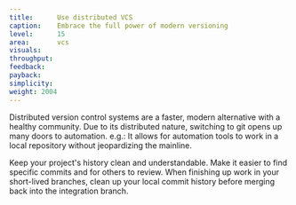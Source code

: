 ```yaml
---
title:      Use distributed VCS
caption:    Embrace the full power of modern versioning
level:      15
area:       vcs
visuals:    
throughput:       
feedback:
payback:
simplicity:     
weight: 2004
---
```


Distributed version control systems are a faster, modern alternative with a healthy community. Due to its distributed nature, switching to git opens up many doors to automation.
e.g.: It allows for automation tools to work in a local repository without jeopardizing the mainline.

Keep your project's history clean and understandable. Make it easier to find specific commits and for others to review.  When finishing up work in your short-lived branches, clean up your local commit history before merging back into the integration branch.
